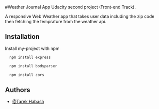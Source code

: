 #Weather Journal App
Udacity second  project (Front-end Track).

A responsive Web Weather app that takes user data including the zip code then fetching the temprature from the weather api.

## Installation

Install my-project with npm

```bash
  npm install express
```
```bash
  npm install bodyparser
``` 
```bash
  npm install cors
``` 
## Authors

- [@Tarek Habash](https://github.com/tarek797)


